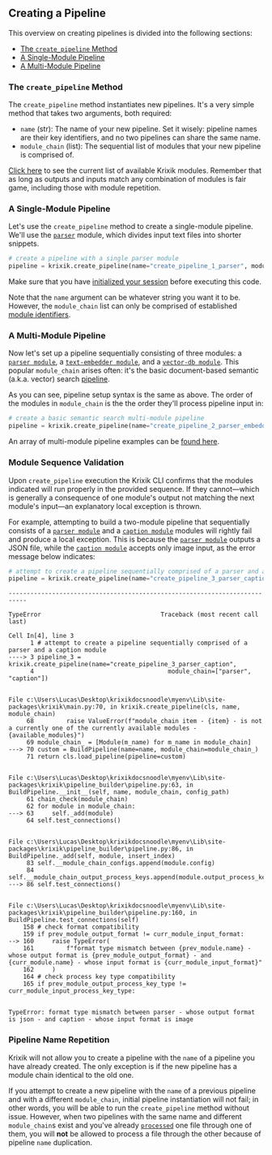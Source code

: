 ## Creating a Pipeline

This overview on creating pipelines is divided into the following sections:

- [The `create_pipeline` Method](#the-create_pipeline-method)
- [A Single-Module Pipeline](#a-single-module-pipeline)
- [A Multi-Module Pipeline](#a-multi-module-pipeline)

### The `create_pipeline` Method

The `create_pipeline` method instantiates new pipelines. It's a very simple method that takes two arguments, both required:

- `name` (str): The name of your new pipeline. Set it wisely: pipeline names are their key identifiers, and no two pipelines can share the same name.
- `module_chain` (list): The sequential list of modules that your new pipeline is comprised of.

[Click here](../../modules/modules_overview.md) to see the current list of available Krixik modules. Remember that as long as outputs and inputs match any combination of modules is fair game, including those with module repetition.

### A Single-Module Pipeline

Let's use the `create_pipeline` method to create a single-module pipeline. We'll use the [`parser`](../../modules/support_function_modules/parser_module.md) module, which divides input text files into shorter snippets.


```python
# create a pipeline with a single parser module
pipeline = krixik.create_pipeline(name="create_pipeline_1_parser", module_chain=["parser"])
```

Make sure that you have [initialized your session](../initialization/initialize_and_authenticate.md) before executing this code.

Note that the `name` argument can be whatever string you want it to be. However, the `module_chain` list can only be comprised of established [module identifiers](../convenience_methods/convenience_methods.md#view-all-available-modules-with-the-available_modules-property).

### A Multi-Module Pipeline

Now let's set up a pipeline sequentially consisting of three modules: a [`parser module`](../../modules/support_function_modules/parser_module.md), a [`text-embedder module`](../../modules/ai_modules/text-embedder_module.md), and a [`vector-db module`](../../modules/database_modules/vector-db_module.md).  This popular `module_chain` arises often: it's the basic document-based semantic (a.k.a. vector) search [pipeline](../../examples/search_pipeline_examples/multi_basic_semantic_search.md).

As you can see, pipeline setup syntax is the same as above. The order of the modules in `module_chain` is the the order they'll process pipeline input in:


```python
# create a basic semantic search multi-module pipeline
pipeline = krixik.create_pipeline(name="create_pipeline_2_parser_embedder_vector", module_chain=["parser", "text-embedder", "vector-db"])
```

An array of multi-module pipeline examples can be [found here](../../examples/pipeline_examples_overview.md).

### Module Sequence Validation

Upon `create_pipeline` execution the Krixik CLI confirms that the modules indicated will run properly in the provided sequence. If they cannot—which is generally a consequence of one module's output not matching the next module's input—an explanatory local exception is thrown.

For example, attempting to build a two-module pipeline that sequentially consists of a [`parser module`](../../modules/support_function_modules/parser_module.md) and a [`caption module`](../../modules/ai_modules/caption_module.md) modules will rightly fail and produce a local exception.  This is because the [`parser module`](../../modules/support_function_modules/parser_module.md) outputs a JSON file, while the [`caption module`](../../modules/ai_modules/caption_module.md) accepts only image input, as the error message below indicates:


```python
# attempt to create a pipeline sequentially comprised of a parser and a caption module
pipeline = krixik.create_pipeline(name="create_pipeline_3_parser_caption", module_chain=["parser", "caption"])
```


    ---------------------------------------------------------------------------

    TypeError                                 Traceback (most recent call last)

    Cell In[4], line 3
          1 # attempt to create a pipeline sequentially comprised of a parser and a caption module
    ----> 3 pipeline_3 = krixik.create_pipeline(name="create_pipeline_3_parser_caption",
          4                                     module_chain=["parser", "caption"])


    File c:\Users\Lucas\Desktop\krixikdocsnoodle\myenv\Lib\site-packages\krixik\main.py:70, in krixik.create_pipeline(cls, name, module_chain)
         68         raise ValueError(f"module_chain item - {item} - is not a currently one of the currently available modules -{available_modules}")
         69 module_chain_ = [Module(m_name) for m_name in module_chain]
    ---> 70 custom = BuildPipeline(name=name, module_chain=module_chain_)
         71 return cls.load_pipeline(pipeline=custom)


    File c:\Users\Lucas\Desktop\krixikdocsnoodle\myenv\Lib\site-packages\krixik\pipeline_builder\pipeline.py:63, in BuildPipeline.__init__(self, name, module_chain, config_path)
         61 chain_check(module_chain)
         62 for module in module_chain:
    ---> 63     self._add(module)
         64 self.test_connections()


    File c:\Users\Lucas\Desktop\krixikdocsnoodle\myenv\Lib\site-packages\krixik\pipeline_builder\pipeline.py:86, in BuildPipeline._add(self, module, insert_index)
         83 self.__module_chain_configs.append(module.config)
         84 self.__module_chain_output_process_keys.append(module.output_process_key)
    ---> 86 self.test_connections()


    File c:\Users\Lucas\Desktop\krixikdocsnoodle\myenv\Lib\site-packages\krixik\pipeline_builder\pipeline.py:160, in BuildPipeline.test_connections(self)
        158 # check format compatibility
        159 if prev_module_output_format != curr_module_input_format:
    --> 160     raise TypeError(
        161         f"format type mismatch between {prev_module.name} - whose output format is {prev_module_output_format} - and {curr_module.name} - whose input format is {curr_module_input_format}"
        162     )
        164 # check process key type compatibility
        165 if prev_module_output_process_key_type != curr_module_input_process_key_type:


    TypeError: format type mismatch between parser - whose output format is json - and caption - whose input format is image


### Pipeline Name Repetition

Krixik will not allow you to create a pipeline with the `name` of a pipeline you have already created. The only exception is if the new pipeline has a module chain identical to the old one.

If you attempt to create a new pipeline with the `name` of a previous pipeline and with a different `module_chain`, initial pipeline instantiation will not fail; in other words, you will be able to run the `create_pipeline` method without issue. However, when two pipelines with the same name and different `module_chain`s exist and you've already [`processed`](../parameters_processing_files_through_pipelines/process_method.md) one file through one of them, you will **not** be allowed to process a file through the other because of pipeline `name` duplication.
